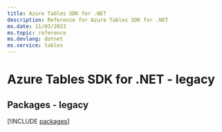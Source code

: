 ```yaml
---
title: Azure Tables SDK for .NET
description: Reference for Azure Tables SDK for .NET
ms.date: 11/03/2023
ms.topic: reference
ms.devlang: dotnet
ms.service: tables
---
```

# Azure Tables SDK for .NET - legacy
## Packages - legacy
[!INCLUDE [packages](tables-index.md)]